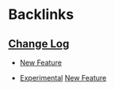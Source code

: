
# Backlinks
## [Change Log](<Change Log.md>)
- [New Feature](<New Feature.md>)

- [Experimental](<Experimental.md>) [New Feature](<New Feature.md>)

